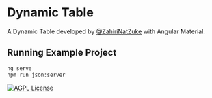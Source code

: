# Dynamic Table

A Dynamic Table developed by [@ZahiriNatZuke](https://twitter.com/ZahiriNatZuke) with Angular Material.

Running Example Project
-------------------------
```bash 
ng serve
npm run json:server
```

[![AGPL License](https://img.shields.io/badge/license-AGPL-blue.svg)](http://www.gnu.org/licenses/agpl-3.0)
